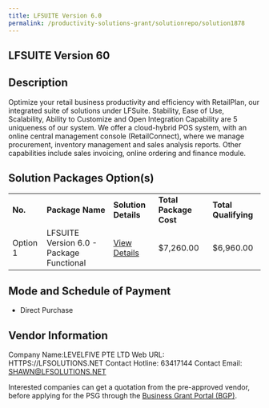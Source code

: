 ```yaml
---
title: LFSUITE Version 6.0
permalink: /productivity-solutions-grant/solutionrepo/solution1878
---
```


## LFSUITE Version 60

## Description

Optimize your retail business productivity and efficiency with RetailPlan, our integrated suite of solutions under LFSuite. Stability, Ease of Use, Scalability, Ability to Customize and Open Integration Capability are 5 uniqueness of our system. We offer a cloud-hybrid POS system, with an online central management console (RetailConnect), where we manage procurement, inventory management and sales analysis reports. Other capabilities include sales invoicing, online ordering and finance module.

## Solution Packages Option(s)

<table>
<tr>
<td><b>No.</b></td>
<td><b>Package Name</b></td>
<td><b>Solution Details</b></td>
<td><b>Total Package Cost</b></td>
<td><b>Total Qualifying</b></td>
</tr>
<tr>
<td>Option 1</td>
<td>LFSUITE Version 6.0 - Package Functional</td>
<td><a href='https://www.gobusiness.gov.sg/images/psg/Desensitised_LevelFive_Annex _3_CR_wef_14_Jan_2021_Part_2.pdf'>View Details</a></td>
<td>$7,260.00</td>
<td>$6,960.00</td>
</tr>
</table>

## Mode and Schedule of Payment

 - Direct Purchase

## Vendor Information

 Company Name:LEVELFIVE PTE LTD 
Web URL: HTTPS://LFSOLUTIONS.NET 
Contact Hotline: 63417144 
Contact Email: SHAWN@LFSOLUTIONS.NET 


Interested companies can get a quotation from the pre-approved vendor, before applying for the PSG through the <a href='https://www.businessgrants.gov.sg/'>Business Grant Portal (BGP)</a>.
<script src="/jquery/resize-tables.js"></script>
